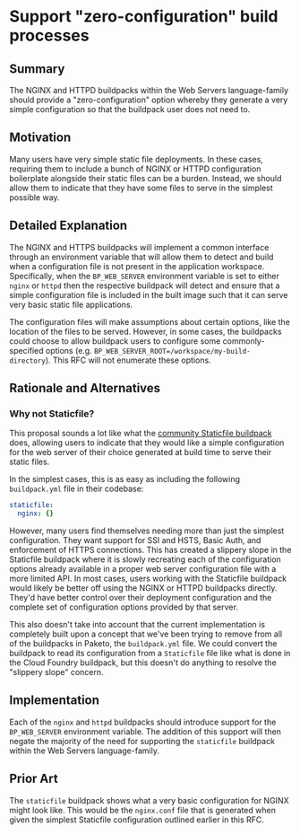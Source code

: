 # Support "zero-configuration" build processes

## Summary
The NGINX and HTTPD buildpacks within the Web Servers language-family should
provide a "zero-configuration" option whereby they generate a very simple
configuration so that the buildpack user does not need to.

## Motivation

Many users have very simple static file deployments. In these cases, requiring
them to include a bunch of NGINX or HTTPD configuration boilerplate alongside
their static files can be a burden. Instead, we should allow them to indicate
that they have some files to serve in the simplest possible way.

## Detailed Explanation

The NGINX and HTTPS buildpacks will implement a common interface through an
environment variable that will allow them to detect and build when a
configuration file is not present in the application workspace. Specifically,
when the `BP_WEB_SERVER` environment variable is set to either `nginx` or
`httpd` then the respective buildpack will detect and ensure that a simple
configuration file is included in the built image such that it can serve very
basic static file applications.

The configuration files will make assumptions about certain options, like the
location of the files to be served. However, in some cases, the buildpacks
could choose to allow buildpack users to configure some commonly-specified
options (e.g. `BP_WEB_SERVER_ROOT=/workspace/my-build-directory`). This RFC
will not enumerate these options.

## Rationale and Alternatives

### Why not Staticfile?
This proposal sounds a lot like what the [community Staticfile buildpack](https://github.com/paketo-community/staticfile) does, allowing users to indicate that they would like a simple
configuration for the web server of their choice generated at build time to
serve their static files.

In the simplest cases, this is as easy as including the following
`buildpack.yml` file in their codebase:

```yaml
staticfile:
  nginx: {}
```

However, many users find themselves needing more than just the simplest
configuration. They want support for SSI and HSTS, Basic Auth, and enforcement
of HTTPS connections. This has created a slippery slope in the Staticfile
buildpack where it is slowly recreating each of the configuration options
already available in a proper web server configuration file with a more limited
API. In most cases, users working with the Staticfile buildpack would likely be
better off using the NGINX or HTTPD buildpacks directly. They'd have better
control over their deployment configuration and the complete set of
configuration options provided by that server.

This also doesn't take into account that the current implementation is
completely built upon a concept that we've been trying to remove from all of
the buildpacks in Paketo, the `buildpack.yml` file. We could convert the
buildpack to read its configuration from a `Staticfile` file like what is done
in the Cloud Foundry buildpack, but this doesn't do anything to resolve the
"slippery slope" concern.

## Implementation

Each of the `nginx` and `httpd` buildpacks should introduce support for the
`BP_WEB_SERVER` environment variable. The addition of this support will then
negate the majority of the need for supporting the `staticfile` buildpack
within the Web Servers language-family.

## Prior Art

The `staticfile` buildpack shows what a very basic configuration for NGINX
might look like. This would be the `nginx.conf` file that is generated when
given the simplest Staticfile configuration outlined earlier in this RFC.
